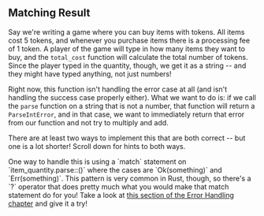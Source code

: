 ## Matching Result

Say we're writing a game where you can buy items with tokens.
All items cost 5 tokens, and whenever you purchase items there is a processing fee of 1 token.
A player of the game will type in how many items they want to buy, and the `total_cost` function will calculate the total number of tokens.
Since the player typed in the quantity, though, we get it as a string -- and they might have typed anything, not just numbers!

Right now, this function isn't handling the error case at all (and isn't handling the success case properly either).
What we want to do is: if we call the `parse` function on a string that is not a number, that function will return a `ParseIntError`, and in that case, we want to immediately return that error from our function and not try to multiply and add.

There are at least two ways to implement this that are both correct -- but one is a lot shorter!
Scroll down for hints to both ways.

<div class="hint">
  One way to handle this is using a `match` statement on `item_quantity.parse::()` where the cases are `Ok(something)` and `Err(something)`.
  This pattern is very common in Rust, though, so there's a `?` operator that does pretty much what you would make that match statement do for you!
  Take a look at  <a href="https://doc.rust-lang.org/book/ch09-02-recoverable-errors-with-result.html#a-shortcut-for-propagating-errors-the--operator">this section of the Error Handling chapter</a>
  and give it a try!
</div>
